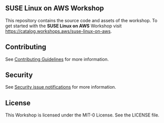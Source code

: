 ## SUSE Linux on AWS Workshop

This repository contains the source code and assets of the workshop. 
To get started with the **SUSE Linux on AWS** Workshop visit https://catalog.workshops.aws/suse-linux-on-aws.

## Contributing

See [Contributing Guidelines](CONTRIBUTING.md) for more information.

## Security

See [Security issue notifications](CONTRIBUTING.md#security-issue-notifications) for more information.

## License

This Workshop is licensed under the MIT-0 License. See the LICENSE file.
